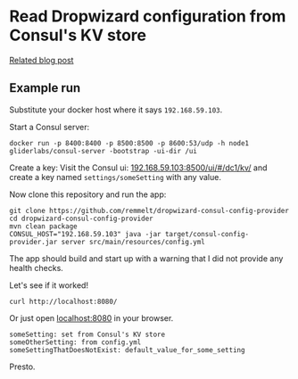# Read Dropwizard configuration from Consul's KV store

[Related blog post](http://blog.remmelt.com/2015/06/09/use-consuls-kv-store-for-dropwizard-settings/)

## Example run

Substitute your docker host where it says `192.168.59.103`.


Start a Consul server:
```
docker run -p 8400:8400 -p 8500:8500 -p 8600:53/udp -h node1 gliderlabs/consul-server -bootstrap -ui-dir /ui
```

Create a key:
Visit the Consul ui: [192.168.59.103:8500/ui/#/dc1/kv/](http://192.168.59.103:8500/ui/#/dc1/kv/) and create a key named `settings/someSetting` with any value.

Now clone this repository and run the app:
```
git clone https://github.com/remmelt/dropwizard-consul-config-provider
cd dropwizard-consul-config-provider
mvn clean package
CONSUL_HOST="192.168.59.103" java -jar target/consul-config-provider.jar server src/main/resources/config.yml
```

The app should build and start up with a warning that I did not provide any health checks.

Let's see if it worked!

```
curl http://localhost:8080/
```

Or just open [localhost:8080](http://localhost:8080/) in your browser.

```
someSetting: set from Consul's KV store
someOtherSetting: from config.yml
someSettingThatDoesNotExist: default_value_for_some_setting
```

Presto.
